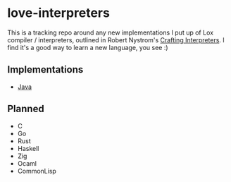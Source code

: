# love-interpreters

This is a tracking repo around any new implementations I put up of Lox compiler / interpreters, outlined in Robert Nystrom's [Crafting Interpreters](https://craftinginterpreters.com/contents.html).
I find it's a good way to learn a new language, you see :)

## Implementations

- [Java](https://github.com/Keithagy/crafting-interpreters-java)

## Planned

- C
- Go
- Rust
- Haskell
- Zig
- Ocaml
- CommonLisp


